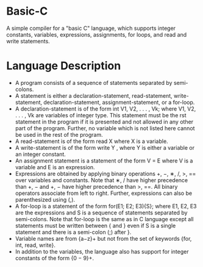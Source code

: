 # Basic-C
A simple compiler for a "basic C" language, which supports integer constants, variables, expressions, assignments, for loops, and read and write statements.

# Language Description 
* A program consists of a sequence of statements separated by semi-colons.
* A statement is either a declaration-statement, read-statement, write-statement, declaration-statement, assignment-statement, or a for-loop.
* A declaration-statement is of the form int V1, V2, . . . , Vk; where V1, V2, . . . , Vk are variables of integer type. This statement must be the rst statement in the program if it is presented and not allowed in any other part of the program. Further, no variable which is not listed here cannot be used in the rest of the program.
* A read-statement is of the form read X where X is a variable.
* A write-statement is of the form write Y , where Y is either a variable or an integer constant.
* An assignment statement is a statement of the form V = E where V is a variable and E is an expression. 
* Expressions are obtained by applying binary operations +, −, ∗, /, >, == over variables and constants. Note that ∗, / have higher precedence than +, − and +, − have higher precedence than >, ==. All binary operators associate from left to right. Further, expressions can also be parenthesized using (,).
* A for-loop is a statement of the form for(E1; E2; E3){S}; where E1, E2, E3 are the expressions and S is a sequence of statements separated by semi-colons. Note that for-loop is the same as in C language except all statements must be written between { and } even if S is a single statement and there is a semi-colon (;) after }.
* Variable names are from {a−z}+ but not from the set of keywords {for, int, read, write}.
* In addition to the variables, the language also has support for integer constants of the form {0 − 9}+.



